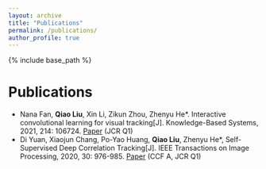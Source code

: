 ```yaml
---
layout: archive
title: "Publications"
permalink: /publications/
author_profile: true
---
```


{% include base_path %}

Publications
======
* Nana Fan, **Qiao Liu**, Xin Li, Zikun Zhou, Zhenyu He*. Interactive convolutional learning for visual tracking[J]. Knowledge-Based Systems, 2021, 214: 106724. [Paper](https://www.researchgate.net/publication/348352903_Interactive_convolutional_learning_for_visual_tracking) (JCR Q1)
* Di Yuan, Xiaojun Chang, Po-Yao Huang, **Qiao Liu**, Zhenyu He*, Self-Supervised Deep Correlation Tracking[J]. IEEE Transactions on Image Processing, 2020, 30: 976-985. [Paper](https://www.researchgate.net/publication/346550566_Self-Supervised_Deep_Correlation_Tracking) (CCF A, JCR Q1)

